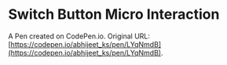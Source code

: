 # Switch Button Micro Interaction

A Pen created on CodePen.io. Original URL: [https://codepen.io/abhijeet_ks/pen/LYqNmdB](https://codepen.io/abhijeet_ks/pen/LYqNmdB).

